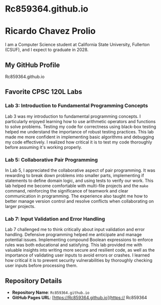 # Rc859364.github.io

# Ricardo Chavez Prolio

I am a Computer Science student at California State University, Fullerton (CSUF), and I expect to graduate in 2028.

## My GitHub Profile
 Rc859364.github.io

## Favorite CPSC 120L Labs

### **Lab 3: Introduction to Fundamental Programming Concepts**
Lab 3 was my introduction to fundamental programming concepts. I particularly enjoyed learning how to use arithmetic operators and functions to solve problems. Testing my code for correctness using black-box testing helped me understand the importance of robust testing practices. This lab made me more confident in implementing basic algorithms and debugging my code effectively. I realized how critical it is to test my code thoroughly before assuming it's working properly.

### **Lab 5: Collaborative Pair Programming**
In Lab 5, I appreciated the collaborative aspect of pair programming. It was rewarding to break down problems into smaller parts, implementing if statements to define domain logic, and using tests to verify our work. This lab helped me become comfortable with multi-file projects and the `make` command, reinforcing the significance of teamwork and clear communication in programming. The experience also taught me how to better manage version control and resolve conflicts when collaborating on larger projects. 

### **Lab 7: Input Validation and Error Handling**
Lab 7 challenged me to think critically about input validation and error handling. Defensive programming helped me anticipate and manage potential issues. Implementing compound Boolean expressions to enforce rules was both educational and satisfying. This lab provided me with valuable insights into writing more secure and resilient code, as well as the importance of validating user inputs to avoid errors or crashes. I learned how critical it is to prevent security vulnerabilities by thoroughly checking user inputs before processing them.

## Repository Details
- **Repository Name**: `Rc859364.github.io`
- **GitHub Pages URL**: [https://Rc859364.github.io](https:// Rc859364
